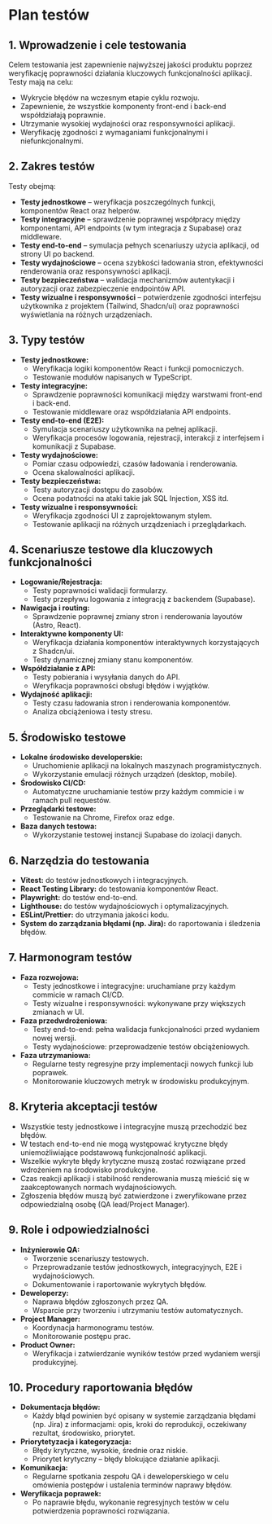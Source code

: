 # Plan testów

## 1. Wprowadzenie i cele testowania

Celem testowania jest zapewnienie najwyższej jakości produktu poprzez weryfikację poprawności działania kluczowych funkcjonalności aplikacji. Testy mają na celu:

- Wykrycie błędów na wczesnym etapie cyklu rozwoju.
- Zapewnienie, że wszystkie komponenty front-end i back-end współdziałają poprawnie.
- Utrzymanie wysokiej wydajności oraz responsywności aplikacji.
- Weryfikację zgodności z wymaganiami funkcjonalnymi i niefunkcjonalnymi.

## 2. Zakres testów

Testy obejmą:

- **Testy jednostkowe** – weryfikacja poszczególnych funkcji, komponentów React oraz helperów.
- **Testy integracyjne** – sprawdzenie poprawnej współpracy między komponentami, API endpoints (w tym integracja z Supabase) oraz middleware.
- **Testy end-to-end** – symulacja pełnych scenariuszy użycia aplikacji, od strony UI po backend.
- **Testy wydajnościowe** – ocena szybkości ładowania stron, efektywności renderowania oraz responsywności aplikacji.
- **Testy bezpieczeństwa** – walidacja mechanizmów autentykacji i autoryzacji oraz zabezpieczenie endpointów API.
- **Testy wizualne i responsywności** – potwierdzenie zgodności interfejsu użytkownika z projektem (Tailwind, Shadcn/ui) oraz poprawności wyświetlania na różnych urządzeniach.

## 3. Typy testów

- **Testy jednostkowe:**
  - Weryfikacja logiki komponentów React i funkcji pomocniczych.
  - Testowanie modułów napisanych w TypeScript.
- **Testy integracyjne:**
  - Sprawdzenie poprawności komunikacji między warstwami front-end i back-end.
  - Testowanie middleware oraz współdziałania API endpoints.
- **Testy end-to-end (E2E):**
  - Symulacja scenariuszy użytkownika na pełnej aplikacji.
  - Weryfikacja procesów logowania, rejestracji, interakcji z interfejsem i komunikacji z Supabase.
- **Testy wydajnościowe:**
  - Pomiar czasu odpowiedzi, czasów ładowania i renderowania.
  - Ocena skalowalności aplikacji.
- **Testy bezpieczeństwa:**
  - Testy autoryzacji dostępu do zasobów.
  - Ocena podatności na ataki takie jak SQL Injection, XSS itd.
- **Testy wizualne i responsywności:**
  - Weryfikacja zgodności UI z zaprojektowanym stylem.
  - Testowanie aplikacji na różnych urządzeniach i przeglądarkach.

## 4. Scenariusze testowe dla kluczowych funkcjonalności

- **Logowanie/Rejestracja:**
  - Testy poprawności walidacji formularzy.
  - Testy przepływu logowania z integracją z backendem (Supabase).
- **Nawigacja i routing:**
  - Sprawdzenie poprawnej zmiany stron i renderowania layoutów (Astro, React).
- **Interaktywne komponenty UI:**
  - Weryfikacja działania komponentów interaktywnych korzystających z Shadcn/ui.
  - Testy dynamicznej zmiany stanu komponentów.
- **Współdziałanie z API:**
  - Testy pobierania i wysyłania danych do API.
  - Weryfikacja poprawności obsługi błędów i wyjątków.
- **Wydajność aplikacji:**
  - Testy czasu ładowania stron i renderowania komponentów.
  - Analiza obciążeniowa i testy stresu.

## 5. Środowisko testowe

- **Lokalne środowisko developerskie:**
  - Uruchomienie aplikacji na lokalnych maszynach programistycznych.
  - Wykorzystanie emulacji różnych urządzeń (desktop, mobile).
- **Środowisko CI/CD:**
  - Automatyczne uruchamianie testów przy każdym commicie i w ramach pull requestów.
- **Przeglądarki testowe:**
  - Testowanie na Chrome, Firefox oraz edge.
- **Baza danych testowa:**
  - Wykorzystanie testowej instancji Supabase do izolacji danych.

## 6. Narzędzia do testowania

- **Vitest:** do testów jednostkowych i integracyjnych.
- **React Testing Library:** do testowania komponentów React.
- **Playwright:** do testów end-to-end.
- **Lighthouse:** do testów wydajnościowych i optymalizacyjnych.
- **ESLint/Prettier:** do utrzymania jakości kodu.
- **System do zarządzania błędami (np. Jira):** do raportowania i śledzenia błędów.

## 7. Harmonogram testów

- **Faza rozwojowa:**
  - Testy jednostkowe i integracyjne: uruchamiane przy każdym commicie w ramach CI/CD.
  - Testy wizualne i responsywności: wykonywane przy większych zmianach w UI.
- **Faza przedwdrożeniowa:**
  - Testy end-to-end: pełna walidacja funkcjonalności przed wydaniem nowej wersji.
  - Testy wydajnościowe: przeprowadzenie testów obciążeniowych.
- **Faza utrzymaniowa:**
  - Regularne testy regresyjne przy implementacji nowych funkcji lub poprawek.
  - Monitorowanie kluczowych metryk w środowisku produkcyjnym.

## 8. Kryteria akceptacji testów

- Wszystkie testy jednostkowe i integracyjne muszą przechodzić bez błędów.
- W testach end-to-end nie mogą występować krytyczne błędy uniemożliwiające podstawową funkcjonalność aplikacji.
- Wszelkie wykryte błędy krytyczne muszą zostać rozwiązane przed wdrożeniem na środowisko produkcyjne.
- Czas reakcji aplikacji i stabilność renderowania muszą mieścić się w zaakceptowanych normach wydajnościowych.
- Zgłoszenia błędów muszą być zatwierdzone i zweryfikowane przez odpowiedzialną osobę (QA lead/Project Manager).

## 9. Role i odpowiedzialności

- **Inżynierowie QA:**
  - Tworzenie scenariuszy testowych.
  - Przeprowadzanie testów jednostkowych, integracyjnych, E2E i wydajnościowych.
  - Dokumentowanie i raportowanie wykrytych błędów.
- **Deweloperzy:**
  - Naprawa błędów zgłoszonych przez QA.
  - Wsparcie przy tworzeniu i utrzymaniu testów automatycznych.
- **Project Manager:**
  - Koordynacja harmonogramu testów.
  - Monitorowanie postępu prac.
- **Product Owner:**
  - Weryfikacja i zatwierdzanie wyników testów przed wydaniem wersji produkcyjnej.

## 10. Procedury raportowania błędów

- **Dokumentacja błędów:**
  - Każdy błąd powinien być opisany w systemie zarządzania błędami (np. Jira) z informacjami: opis, kroki do reprodukcji, oczekiwany rezultat, środowisko, priorytet.
- **Priorytetyzacja i kategoryzacja:**
  - Błędy krytyczne, wysokie, średnie oraz niskie.
  - Priorytet krytyczny – błędy blokujące działanie aplikacji.
- **Komunikacja:**
  - Regularne spotkania zespołu QA i deweloperskiego w celu omówienia postępów i ustalenia terminów naprawy błędów.
- **Weryfikacja poprawek:**
  - Po naprawie błędu, wykonanie regresyjnych testów w celu potwierdzenia poprawności rozwiązania.
